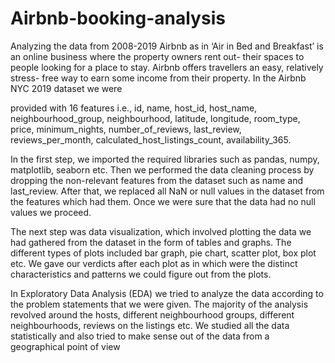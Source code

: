 # Airbnb-booking-analysis
Analyzing  the data from 2008-2019
Airbnb as in ‘Air in Bed and Breakfast’ is an online business where the property owners rent out-
their spaces to people looking for a place to stay. Airbnb offers travellers an easy, relatively stress-
free way to earn some income from their property. In the Airbnb NYC 2019 dataset we were

provided with 16 features i.e., id, name, host_id, host_name, neighbourhood_group, neighbourhood,
latitude, longitude, room_type, price, minimum_nights, number_of_reviews, last_review,
reviews_per_month, calculated_host_listings_count, availability_365.

In the first step, we imported the required libraries such as pandas, numpy, matplotlib, seaborn etc.
Then we performed the data cleaning process by dropping the non-relevant features from the
dataset such as name and last_review. After that, we replaced all NaN or null values in the dataset
from the features which had them. Once we were sure that the data had no null values we proceed.

The next step was data visualization, which involved plotting the data we had gathered from the
dataset in the form of tables and graphs. The different types of plots included bar graph, pie chart,
scatter plot, box plot etc. We gave our verdicts after each plot as in which were the distinct
characteristics and patterns we could figure out from the plots.

In Exploratory Data Analysis (EDA) we tried to analyze the data according to the problem
statements that we were given. The majority of the analysis revolved around the hosts, different
neighbourhood groups, different neighbourhoods, reviews on the listings etc. We studied all the data
statistically and also tried to make sense out of the data from a geographical point of view
